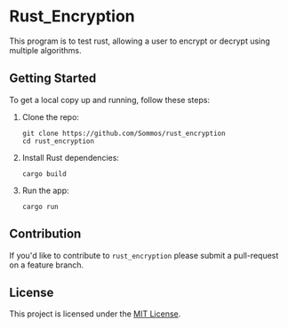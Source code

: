 # Rust_Encryption

This program is to test rust, allowing a user to encrypt or decrypt using multiple algorithms.

## Getting Started

To get a local copy up and running, follow these steps:

1. Clone the repo:

   ```
   git clone https://github.com/Sommos/rust_encryption
   cd rust_encryption
   ```

2. Install Rust dependencies:

   ```
   cargo build
   ```

3. Run the app:

   ```
   cargo run
   ```

## Contribution

If you'd like to contribute to `rust_encryption` please submit a pull-request on a feature branch.

## License

This project is licensed under the [MIT License](LICENSE).
